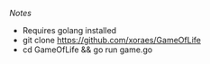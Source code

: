 *Notes*
* Requires golang installed
* git clone https://github.com/xoraes/GameOfLife
* cd GameOfLife && go run game.go

